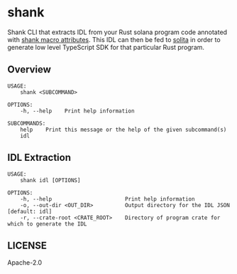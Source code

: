 # shank

Shank CLI that extracts IDL from your Rust solana program code annotated with [shank macro
attributes](../shank-macro/README.md). This IDL can then be fed to
[solita](https://github.com/metaplex-foundation/solita) in order to generate low level
TypeScript SDK for that particular Rust program.

## Overview

```
USAGE:
    shank <SUBCOMMAND>

OPTIONS:
    -h, --help    Print help information

SUBCOMMANDS:
    help    Print this message or the help of the given subcommand(s)
    idl
```

## IDL Extraction

```
USAGE:
    shank idl [OPTIONS]

OPTIONS:
    -h, --help                       Print help information
    -o, --out-dir <OUT_DIR>          Output directory for the IDL JSON [default: idl]
    -r, --crate-root <CRATE_ROOT>    Directory of program crate for which to generate the IDL
```

## LICENSE

Apache-2.0

